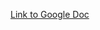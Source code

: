 [Link to Google Doc](https://docs.google.com/presentation/d/1ZrsjSZDg7YOO3dDRVyAmhVZomqMGZE8I_xlOh-2wKUE/edit?usp=sharing)
